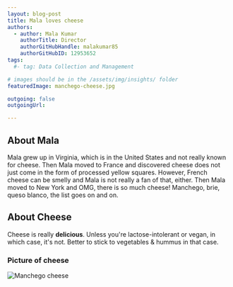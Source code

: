 ```yaml
---
layout: blog-post
title: Mala loves cheese
authors:
  - author: Mala Kumar
    authorTitle: Director
    authorGitHubHandle: malakumar85
    authorGitHubID: 12953652
tags:
  #- tag: Data Collection and Management

# images should be in the /assets/img/insights/ folder
featuredImage: manchego-cheese.jpg

outgoing: false
outgoingUrl:

---
```


## About Mala
Mala grew up in Virginia, which is in the United States and not really known for cheese. Then Mala moved to France and discovered cheese does not just come in the form of processed yellow squares. However, French cheese can be smelly and Mala is not really a fan of that, either. Then Mala moved to New York and OMG, there is so much cheese! Manchego, brie, queso blanco, the list goes on and on.

## About Cheese
Cheese is really **delicious**. Unless you're lactose-intolerant or vegan, in which case, it's not. Better to stick to vegetables & hummus in that case.

### Picture of cheese

![Manchego cheese](manchego-cheese.jpg)

